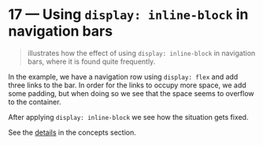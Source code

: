 # 17 &mdash; Using `display: inline-block` in navigation bars
> illustrates how the effect of using `display: inline-block` in navigation bars, where it is found quite frequently.

In the example, we have a navigation row using `display: flex` and add three links to the bar.
In order for the links to occupy more space, we add some padding, but when doing so we see that the space seems to overflow to the container.

After applying `display: inline-block` we see how the situation gets fixed.

See the [details](../README.md#using-display-inline-block) in the concepts section.